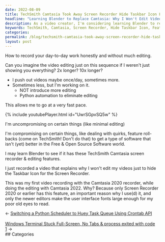 ```yaml
---
date: 2022-08-09
title: TechSmith Camtasia Took Away Screen Recorder Hide Taskbar Icon Feature
headline: "Learning Blender to Replace Camtasia: Why I Won't Edit Videos to Hide Taskbar Icon"
description: As a video creator, I'm considering learning Blender to replace TechSmith Camtasia's recent feature roll-back which removed the ability to hide the taskbar icon for the screen recorder. I recently recorded a video discussing why I won't edit my videos just to hide the taskbar icon. Come read my blog post to find out why!
keywords: TechSmith, Camtasia, Screen Recorder, Hide Taskbar Icon, Feature Roll-back, Blender, Video Creator, Minimal Editing, Quickly, Editing, Videos, Taskbar Icon
categories: 
permalink: /blog/techsmith-camtasia-took-away-screen-recorder-hide-taskbar-icon-feature/
layout: post
---
```



How to record your day-to-day work honestly and without much editing.

Can you imagine the video editing just on this sequence if I weren't just
showing you everything? 2x longer? 10x longer?

- I push out videos maybe once/day, sometimes more.
- Sometimes less, but I'm working on it.
  - NOT introduce more editing
  - Python automation to eliminate editing

This allows me to go at a very fast pace.

{% include youtubePlayer.html id="UwrSGpvSQ5w" %}

I'm uncompromising on certain things (like minimal editing)

I'm compromising on certain things, like dealing with quirks, feature
roll-backs (come on TechSmith! Don't do that) to get a type of software that
isn't (yet) better in the Free & Open Source Software world.

I may learn Blender to see if it has these TechSmith Camtasia screen recorder &
editing features.

I just recorded a video that explains why I won't edit my videos just to hide
the Taskbar Icon for the Screen Recorder.

This was my first video recording with the Camtasia 2020 recorder, while doing
the editing with Camtasia 2022. Why? Because only Screen Recorder 2020 or
earlier has this feature, an important reason why I use(d) it, and only the
newer editors make the user interface fonts large enough for my poor old eyes
to read.


<div class="arrow-links"><div class="post-nav-prev"><span class="arrow">&larr;&nbsp;</span><a href="/blog/switching-a-python-scheduler-to-huey-task-queue-using-crontab-api/">Switching a Python Scheduler to Huey Task Queue Using Crontab API</a></div> &nbsp; <div class="post-nav-next"><a href="/blog/windows-terminal-stuck-full-screen-no-tabs-process-exited-with-code-1/">Windows Terminal Stuck Full-Screen, No Tabs & process exited with code 1</a><span class="arrow">&nbsp;&rarr;</span></div></div>
## Categories

<ul></ul>